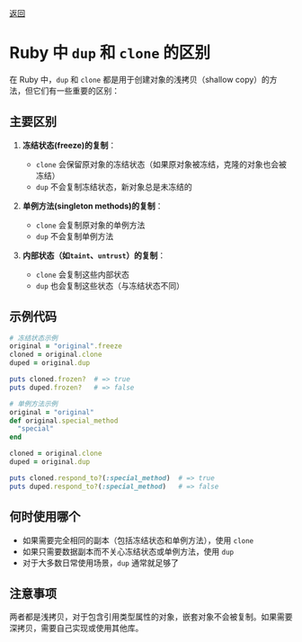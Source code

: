 [返回](/ruby/doc/knownlog/index)

# Ruby 中 `dup` 和 `clone` 的区别

在 Ruby 中，`dup` 和 `clone` 都是用于创建对象的浅拷贝（shallow copy）的方法，但它们有一些重要的区别：

## 主要区别

1. **冻结状态(freeze)的复制**：
   - `clone` 会保留原对象的冻结状态（如果原对象被冻结，克隆的对象也会被冻结）
   - `dup` 不会复制冻结状态，新对象总是未冻结的

2. **单例方法(singleton methods)的复制**：
   - `clone` 会复制原对象的单例方法
   - `dup` 不会复制单例方法

3. **内部状态（如`taint`、`untrust`）的复制**：
   - `clone` 会复制这些内部状态
   - `dup` 也会复制这些状态（与冻结状态不同）

## 示例代码

```ruby
# 冻结状态示例
original = "original".freeze
cloned = original.clone
duped = original.dup

puts cloned.frozen?  # => true
puts duped.frozen?   # => false

# 单例方法示例
original = "original"
def original.special_method
  "special"
end

cloned = original.clone
duped = original.dup

puts cloned.respond_to?(:special_method)  # => true
puts duped.respond_to?(:special_method)   # => false
```

## 何时使用哪个

- 如果需要完全相同的副本（包括冻结状态和单例方法），使用 `clone`
- 如果只需要数据副本而不关心冻结状态或单例方法，使用 `dup`
- 对于大多数日常使用场景，`dup` 通常就足够了

## 注意事项

两者都是浅拷贝，对于包含引用类型属性的对象，嵌套对象不会被复制。如果需要深拷贝，需要自己实现或使用其他库。
